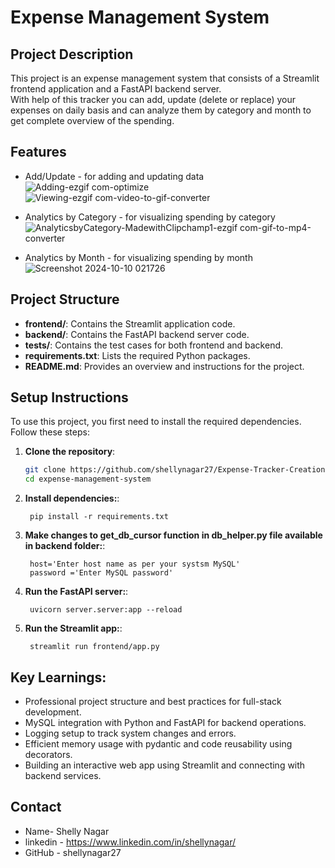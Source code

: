 # Expense Management System

## Project Description

This project is an expense management system that consists of a Streamlit frontend application and a FastAPI backend server.</br>
With help of this tracker you can add, update (delete or replace) your expenses on daily basis and can analyze them by category and month to get complete overview of the spending.

## Features
- Add/Update - for adding and updating data ![Adding-ezgif com-optimize](https://github.com/user-attachments/assets/78b78e59-daa7-40a0-ba4a-bbab1ab49119) ![Viewing-ezgif com-video-to-gif-converter](https://github.com/user-attachments/assets/f60e34c7-4277-4855-bac3-1ecdf95812a3)


- Analytics by Category - for visualizing spending by category![AnalyticsbyCategory-MadewithClipchamp1-ezgif com-gif-to-mp4-converter](https://github.com/user-attachments/assets/e6b1e542-af28-4966-a239-dd279ef40bb8)
 
- Analytics by Month - for visualizing spending by month ![Screenshot 2024-10-10 021726](https://github.com/user-attachments/assets/20125b81-96e4-49a1-a580-984a24c38917)



## Project Structure

- **frontend/**: Contains the Streamlit application code.
- **backend/**: Contains the FastAPI backend server code.
- **tests/**: Contains the test cases for both frontend and backend.
- **requirements.txt**: Lists the required Python packages.
- **README.md**: Provides an overview and instructions for the project.


## Setup Instructions
To use this project, you first need to install the required dependencies. Follow these steps:
1. **Clone the repository**:
   ```bash
   git clone https://github.com/shellynagar27/Expense-Tracker-Creation-using-Python.git
   cd expense-management-system
   ```
1. **Install dependencies:**:   
   ```commandline
    pip install -r requirements.txt
   ```
1. **Make changes to get_db_cursor function in db_helper.py file available in backend folder:**:   
   ```commandline
    host='Enter host name as per your systsm MySQL'
    password ='Enter MySQL password'
   ```
1. **Run the FastAPI server:**:   
   ```commandline
    uvicorn server.server:app --reload
   ```
1. **Run the Streamlit app:**:   
   ```commandline
    streamlit run frontend/app.py
   ```
## Key Learnings:
  - Professional project structure and best practices for full-stack development.
  - MySQL integration with Python and FastAPI for backend operations.
  - Logging setup to track system changes and errors.
  - Efficient memory usage with pydantic and code reusability using decorators.
  - Building an interactive web app using Streamlit and connecting with backend services.
## Contact
- Name- Shelly Nagar
- linkedin - https://www.linkedin.com/in/shellynagar/
- GitHub - shellynagar27
